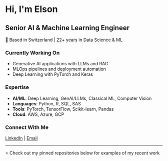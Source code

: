 # Hi, I'm Elson

## Senior AI & Machine Learning Engineer

📍 Based in Switzerland | 22+ years in Data Science & ML

### Currently Working On
- Generative AI applications with LLMs and RAG
- MLOps pipelines and deployment automation
- Deep Learning with PyTorch and Keras

### Expertise
- **AI/ML**: Deep Learning, GenAI/LLMs, Classical ML, Computer Vision
- **Languages**: Python, R, SQL, SAS
- **Tools**: PyTorch, TensorFlow, Scikit-learn, Pandas
- **Cloud**: AWS, Azure, GCP

### Connect With Me
[LinkedIn](https://www.linkedin.com/in/elsonmendesfilho/) | [Email](elsonmendesfilho@outlook.com)

---
⭐️ Check out my pinned repositories below for examples of my recent work

<!--
**ElsonFilho/ElsonFilho** is a ✨ _special_ ✨ repository because its `README.md` (this file) appears on your GitHub profile.
-->
